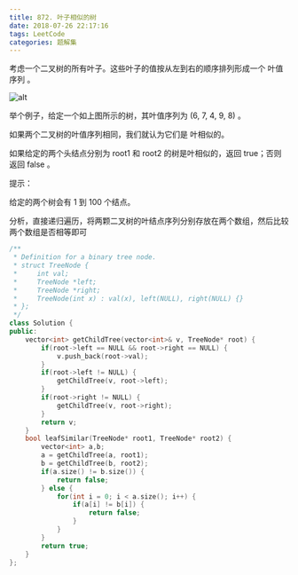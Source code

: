 ```yaml
---
title: 872. 叶子相似的树
date: 2018-07-26 22:17:16
tags: LeetCode
categories: 题解集
---
```


考虑一个二叉树的所有叶子。这些叶子的值按从左到右的顺序排列形成一个 叶值序列 。

![alt](https://s3-lc-upload.s3.amazonaws.com/uploads/2018/07/16/tree.png)

举个例子，给定一个如上图所示的树，其叶值序列为 (6, 7, 4, 9, 8) 。

如果两个二叉树的叶值序列相同，我们就认为它们是 叶相似的。

如果给定的两个头结点分别为 root1 和 root2 的树是叶相似的，返回 true；否则返回 false 。

 

提示：

给定的两个树会有 1 到 100 个结点。

分析，直接递归遍历，将两颗二叉树的叶结点序列分别存放在两个数组，然后比较两个数组是否相等即可
```cpp
/**
 * Definition for a binary tree node.
 * struct TreeNode {
 *     int val;
 *     TreeNode *left;
 *     TreeNode *right;
 *     TreeNode(int x) : val(x), left(NULL), right(NULL) {}
 * };
 */
class Solution {
public:
    vector<int> getChildTree(vector<int>& v, TreeNode* root) {
        if(root->left == NULL && root->right == NULL) {
            v.push_back(root->val);
        }
        if(root->left != NULL) {
            getChildTree(v, root->left);
        }
        if(root->right != NULL) {
            getChildTree(v, root->right);
        }
        return v;
    }
    bool leafSimilar(TreeNode* root1, TreeNode* root2) {
        vector<int> a,b;
        a = getChildTree(a, root1);
        b = getChildTree(b, root2);
        if(a.size() != b.size()) {
            return false;
        } else {
            for(int i = 0; i < a.size(); i++) {
                if(a[i] != b[i]) {
                    return false;
                }
            }
        }
        return true;
    }
};
```
